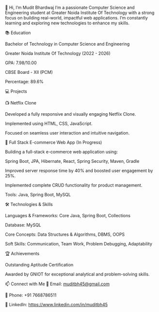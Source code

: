 
👋 Hi, I’m Mudit Bhardwaj
I’m a passionate Computer Science and Engineering student at Greater Noida Institute Of Technology with a strong focus on building real-world, impactful web applications. I’m constantly learning and exploring new technologies to enhance my skills.

📚 Education

Bachelor of Technology in Computer Science and Engineering

Greater Noida Institute Of Technology (2022 - 2026)

GPA: 7.98/10.00

CBSE Board - XII (PCM)

Percentage: 89.6%

💻 Projects

📺 Netflix Clone

Developed a fully responsive and visually engaging Netflix Clone.

Implemented using HTML, CSS, JavaScript.

Focused on seamless user interaction and intuitive navigation.

🛒 Full Stack E-commerce Web App (In Progress)

Building a full-stack e-commerce web application using:

Spring Boot, JPA, Hibernate, React, Spring Security, Maven, Gradle

Improved server response time by 40% and boosted user engagement by 25%.

Implemented complete CRUD functionality for product management.

Tools: Java, Spring Boot, MySQL

🛠️ Technologies & Skills

Languages & Frameworks: Core Java, Spring Boot, Collections

Database: MySQL

Core Concepts: Data Structures & Algorithms, DBMS, OOPS

Soft Skills: Communication, Team Work, Problem Debugging, Adaptability

🏆 Achievements

Outstanding Aptitude Certification

Awarded by GNIOT for exceptional analytical and problem-solving skills.

📫 Connect with Me
📧 Email: muditbh45@gmail.com

📱 Phone: +91 7668786511

🔗 LinkedIn: https://www.linkedin.com/in/muditbh45
